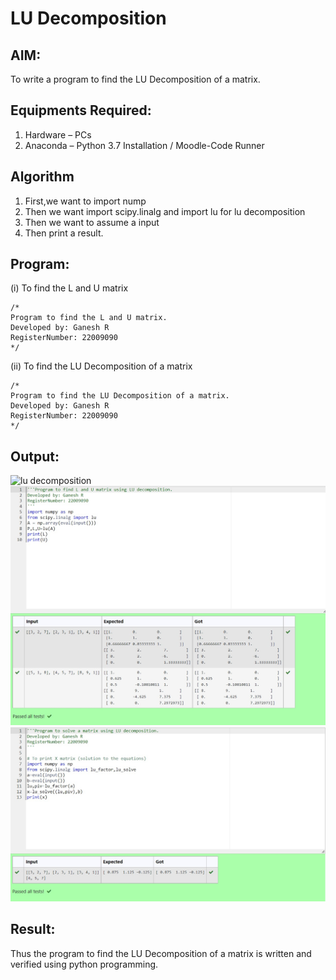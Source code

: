 # LU Decomposition 

## AIM:
To write a program to find the LU Decomposition of a matrix.

## Equipments Required:
1. Hardware – PCs
2. Anaconda – Python 3.7 Installation / Moodle-Code Runner

## Algorithm
1. First,we want to import nump
2. Then we want import scipy.linalg and import lu for lu decomposition
3. Then we want to assume a input
4. Then print a result.

## Program:
(i) To find the L and U matrix
```
/*
Program to find the L and U matrix.
Developed by: Ganesh R
RegisterNumber: 22009090
*/
```
(ii) To find the LU Decomposition of a matrix
```
/*
Program to find the LU Decomposition of a matrix.
Developed by: Ganesh R
RegisterNumber: 22009090
*/
```

## Output:
![lu decomposition]()
![output](./Web%20capture_12-1-2023_124520_lms.ai.saveetha.ac.in.jpeg)
![output](./Web%20capture_12-1-2023_124552_lms.ai.saveetha.ac.in.jpeg)


## Result:
Thus the program to find the LU Decomposition of a matrix is written and verified using python programming.

